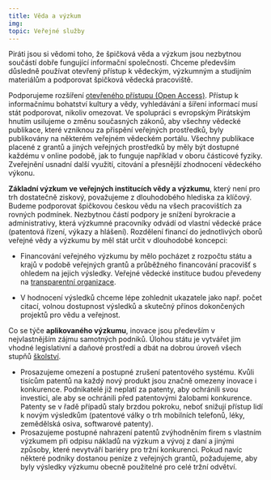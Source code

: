 ```yaml
---
title: Věda a výzkum
img:
topic: Veřejné služby
---
```


Piráti jsou si vědomi toho, že špičková věda a výzkum jsou nezbytnou součástí dobře fungující informační společnosti. Chceme především důsledně používat otevřený přístup k vědeckým, výzkumným a studijním materiálům a podporovat špičková vědecká pracoviště.

Podporujeme rozšíření [otevřeného přístupu (Open Access)][openaccess]. Přístup k informačnímu bohatství kultury a vědy, vyhledávání a šíření informací musí stát podporovat, nikoliv omezovat. Ve spolupráci s evropským Pirátským hnutím usilujeme o změnu současných zákonů, aby všechny vědecké publikace, které vzniknou za přispění veřejných prostředků, byly publikovány na některém veřejném vědeckém portálu. Všechny publikace placené z grantů a jiných veřejných prostředků by měly být dostupné každému v online podobě, jak to funguje například v oboru částicové fyziky. Zveřejnění usnadní další využití, citování a přesnější zhodnocení vědeckého výkonu.

**Základní výzkum ve veřejných institucích vědy a výzkumu**, který není pro trh dostatečně ziskový, považujeme z dlouhodobého hlediska za klíčový. Budeme podporovat špičkovou českou vědu na všech pracovištích za rovných podmínek. Nezbytnou částí podpory je snížení byrokracie a administrativy, která výzkumné pracovníky odvádí od vlastní vědecké práce (patentová řízení, výkazy a hlášení). Rozdělení financí do jednotlivých oborů veřejné vědy a výzkumu by měl stát určit v dlouhodobé koncepci:

* Financování veřejného výzkumu by mělo pocházet z rozpočtu státu a krajů v podobě veřejných grantů a průběžného financování pracovišť s ohledem na jejich výsledky. Veřejné vědecké instituce budou převedeny na [transparentní organizace][transparence].

* V hodnocení výsledků chceme lépe zohlednit ukazatele jako např. počet citací, volnou dostupnost výsledků a skutečný přínos dokončených projektů pro vědu a veřejnost.

Co se týče **aplikovaného výzkumu**, inovace jsou především v nejvlastnějším zájmu samotných podniků. Úlohou státu je vytvářet jim vhodné legislativní a daňové prostředí a dbát na dobrou úroveň všech stupňů [školství][vzdelani].

* Prosazujeme omezení a postupné zrušení patentového systému. Kvůli tisícům patentů na každý nový produkt jsou značně omezeny inovace i konkurence. Podnikatelé již neplatí za patenty, aby ochránili svou investici, ale aby se ochránili před patentovými žalobami konkurence. Patenty se v řadě případů staly brzdou pokroku, neboť snižují přístup lidí k novým výsledkům (patentové války o trh mobilních telefonů, léky, zemědělská osiva, softwarové patenty).
* Prosazujeme postupné nahrazení patentů zvýhodněním firem s vlastním výzkumem při odpisu nákladů na výzkum a vývoj z daní a jinými způsoby, které nevytváří bariéry pro tržní konkurenci. Pokud navíc některé podniky dostanou peníze z veřejných grantů, požadujeme, aby byly výsledky výzkumu obecně použitelné pro celé tržní odvětví.

[transparence]: https://www.pirati.cz/program/transparence
[vzdelani]: https://www.pirati.cz/program/vzdelani
[openaccess]: https://www.pirati.cz/kci/openaccess

